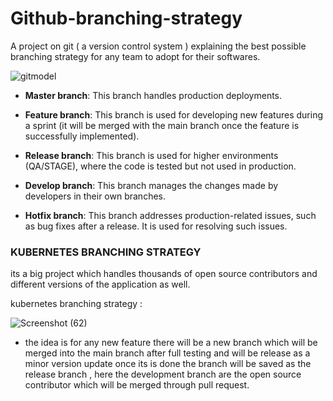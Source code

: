 # Github-branching-strategy
A project on git ( a version control system ) explaining the best possible branching strategy for any team to adopt for their softwares.


![gitmodel](https://github.com/Pushkar-sharma28/Git-flow-branching-strategy/assets/108188779/f172c40f-1a64-4d68-858c-959d727af86f)



- **Master branch**: This branch handles production deployments.

- **Feature branch**: This branch is used for developing new features during a sprint (it will be merged with the main branch once the feature is successfully implemented).

- **Release branch**: This branch is used for higher environments (QA/STAGE), where the code is tested but not used in production.

- **Develop branch**: This branch manages the changes made by developers in their own branches.

- **Hotfix branch**: This branch addresses production-related issues, such as bug fixes after a release. It is used for resolving such issues.



### KUBERNETES BRANCHING STRATEGY 

its a big project which handles thousands of open source contributors and different versions of the application as well.


kubernetes branching strategy : 

![Screenshot (62)](https://github.com/Pushkar-sharma28/Git-flow-branching-strategy/assets/108188779/bf5b7d87-2a14-4785-a9e8-680fe6d3df1c)


- the idea is for any new feature there will be a new branch which will be merged into the main branch after full testing and will be release as a minor version update once its is done the branch will be saved as the release branch , here the development branch are the open source contributor which will be merged through pull request.

